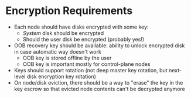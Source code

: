 # Encryption Requirements

* Each node should have disks encrypted with some key:
  * *System* disk should be encrypted
  * Should the user disk be encrypted (probably yes!)
* OOB recovery key should be available: ability to unlock encrypted disk in case automatic way doesn't work
  * OOB key is stored offline by the user
  * OOB key is important mostly for control-plane nodes
* Keys should support rotation (not deep master key rotation, but next-level disk encryption key rotation)
* On node/disk eviction, there should be a way to "erase" the key in the key escrow so that evicted node contents can't be decrypted anymore
